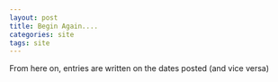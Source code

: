 ```yaml
---
layout: post
title: Begin Again....
categories: site
tags: site
---
```

<p>From here on, entries are written on the dates posted (and vice versa)</p>